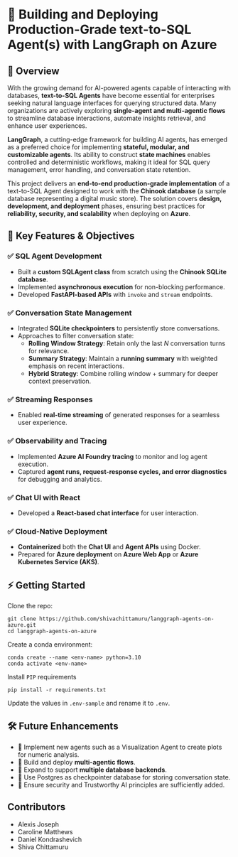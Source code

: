 # 🚀 Building and Deploying Production-Grade text-to-SQL Agent(s) with LangGraph on Azure

## 📌 Overview

With the growing demand for AI-powered agents capable of interacting with databases, **text-to-SQL Agents** have become essential for enterprises seeking natural language interfaces for querying structured data. Many organizations are actively exploring **single-agent and multi-agentic flows** to streamline database interactions, automate insights retrieval, and enhance user experiences.

**LangGraph**, a cutting-edge framework for building AI agents, has emerged as a preferred choice for implementing **stateful, modular, and customizable agents**. Its ability to construct **state machines** enables controlled and deterministic workflows, making it ideal for SQL query management, error handling, and conversation state retention.

This project delivers an **end-to-end production-grade implementation** of a text-to-SQL Agent designed to work with the **Chinook database** (a sample database representing a digital music store). The solution covers **design, development, and deployment** phases, ensuring best practices for **reliability, security, and scalability** when deploying on **Azure**.

## 🎯 Key Features & Objectives

### ✅ SQL Agent Development
- Built a **custom SQLAgent class** from scratch using the **Chinook SQLite database**.
- Implemented **asynchronous execution** for non-blocking performance.
- Developed **FastAPI-based APIs** with `invoke` and `stream` endpoints.

### ✅ Conversation State Management
- Integrated **SQLite checkpointers** to persistently store conversations.
- Approaches to filter conversation state:
  - **Rolling Window Strategy**: Retain only the last *N* conversation turns for relevance.
  - **Summary Strategy**: Maintain a **running summary** with weighted emphasis on recent interactions.
  - **Hybrid Strategy**: Combine rolling window + summary for deeper context preservation.

### ✅ Streaming Responses
- Enabled **real-time streaming** of generated responses for a seamless user experience.

### ✅ Observability and Tracing
- Implemented **Azure AI Foundry tracing** to monitor and log agent execution.
- Captured **agent runs, request-response cycles, and error diagnostics** for debugging and analytics.

### ✅ Chat UI with React
- Developed a **React-based chat interface** for user interaction.

### ✅ Cloud-Native Deployment
- **Containerized** both the **Chat UI** and **Agent APIs** using Docker.
- Prepared for **Azure deployment** on **Azure Web App** or **Azure Kubernetes Service (AKS)**.


## ⚡ Getting Started

Clone the repo:
```console
git clone https://github.com/shivachittamuru/langgraph-agents-on-azure.git
cd langgraph-agents-on-azure
```

Create a conda environment:
```console
conda create --name <env-name> python=3.10
conda activate <env-name>
```

Install `PIP` requirements
```console
pip install -r requirements.txt
```

Update the values in `.env-sample` and rename it to `.env`.

## 🛠️ Future Enhancements
- 🔹 Implement new agents such as a Visualization Agent to create plots for numeric analysis.
- 🔹 Build and deploy **multi-agentic flows**.
- 🔹 Expand to support **multiple database backends**.
- 🔹 Use Postgres as checkpointer database for storing conversation state.
- 🔹 Ensure security and Trustworthy AI principles are sufficiently added.


## Contributors

- Alexis Joseph
- Caroline Matthews
- Daniel Kondrashevich
- Shiva Chittamuru
